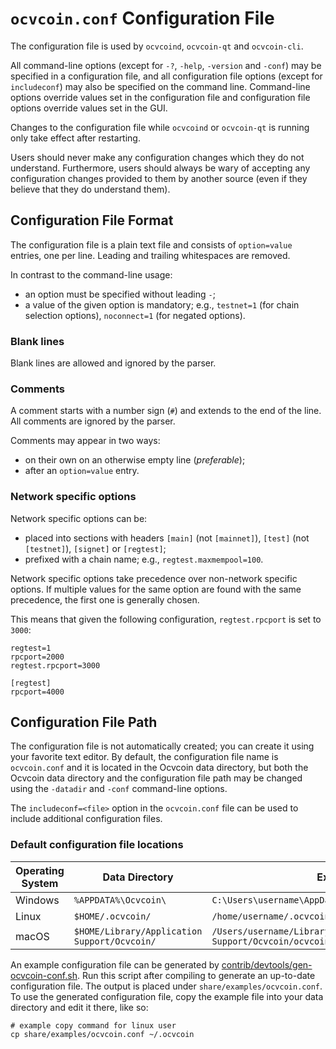 # `ocvcoin.conf` Configuration File

The configuration file is used by `ocvcoind`, `ocvcoin-qt` and `ocvcoin-cli`.

All command-line options (except for `-?`, `-help`, `-version` and `-conf`) may be specified in a configuration file, and all configuration file options (except for `includeconf`) may also be specified on the command line. Command-line options override values set in the configuration file and configuration file options override values set in the GUI.

Changes to the configuration file while `ocvcoind` or `ocvcoin-qt` is running only take effect after restarting.

Users should never make any configuration changes which they do not understand. Furthermore, users should always be wary of accepting any configuration changes provided to them by another source (even if they believe that they do understand them).

## Configuration File Format

The configuration file is a plain text file and consists of `option=value` entries, one per line. Leading and trailing whitespaces are removed.

In contrast to the command-line usage:
- an option must be specified without leading `-`;
- a value of the given option is mandatory; e.g., `testnet=1` (for chain selection options), `noconnect=1` (for negated options).

### Blank lines

Blank lines are allowed and ignored by the parser.

### Comments

A comment starts with a number sign (`#`) and extends to the end of the line. All comments are ignored by the parser.

Comments may appear in two ways:
- on their own on an otherwise empty line (_preferable_);
- after an `option=value` entry.

### Network specific options

Network specific options can be:
- placed into sections with headers `[main]` (not `[mainnet]`), `[test]` (not `[testnet]`), `[signet]` or `[regtest]`;
- prefixed with a chain name; e.g., `regtest.maxmempool=100`.

Network specific options take precedence over non-network specific options.
If multiple values for the same option are found with the same precedence, the
first one is generally chosen.

This means that given the following configuration, `regtest.rpcport` is set to `3000`:

```
regtest=1
rpcport=2000
regtest.rpcport=3000

[regtest]
rpcport=4000
```

## Configuration File Path

The configuration file is not automatically created; you can create it using your favorite text editor. By default, the configuration file name is `ocvcoin.conf` and it is located in the Ocvcoin data directory, but both the Ocvcoin data directory and the configuration file path may be changed using the `-datadir` and `-conf` command-line options.

The `includeconf=<file>` option in the `ocvcoin.conf` file can be used to include additional configuration files.

### Default configuration file locations

Operating System | Data Directory | Example Path
-- | -- | --
Windows | `%APPDATA%\Ocvcoin\` | `C:\Users\username\AppData\Roaming\Ocvcoin\ocvcoin.conf`
Linux | `$HOME/.ocvcoin/` | `/home/username/.ocvcoin/ocvcoin.conf`
macOS | `$HOME/Library/Application Support/Ocvcoin/` | `/Users/username/Library/Application Support/Ocvcoin/ocvcoin.conf`

An example configuration file can be generated by [contrib/devtools/gen-ocvcoin-conf.sh](../contrib/devtools/gen-ocvcoin-conf.sh).
Run this script after compiling to generate an up-to-date configuration file.
The output is placed under `share/examples/ocvcoin.conf`.
To use the generated configuration file, copy the example file into your data directory and edit it there, like so:

```
# example copy command for linux user
cp share/examples/ocvcoin.conf ~/.ocvcoin
```
